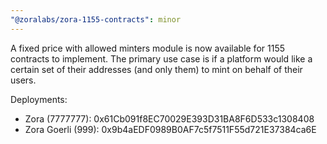 ```yaml
---
"@zoralabs/zora-1155-contracts": minor
---
```


A fixed price with allowed minters module is now available for 1155 contracts to implement. The primary use case is if a platform would like a certain set of their addresses (and only them) to mint on behalf of their users.

Deployments:
- Zora (7777777): 0x61Cb091f8EC70029E393D31BA8F6D533c1308408
- Zora Goerli (999): 0x9b4aEDF0989B0AF7c5f7511F55d721E37384ca6E
